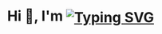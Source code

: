 
<h1 align="center">Hi 👋, I'm 
<a href="https://git.io/typing-svg"><img src="https://readme-typing-svg.demolab.com?font=Fira+Code&weight=500&size=24&pause=1000&vCenter=true&random=false&width=260&height=21&lines=Chhatrodiya+Mayur" alt="Typing SVG" align="center"/></a>
</h1>
